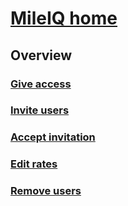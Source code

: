 # [MileIQ home](index.md)
## Overview
### [Give access](give-access-mileiq-admin-center.md)
### [Invite users](invite-users.md)
### [Accept invitation](accept-invitation.md)
### [Edit rates](edit-rates.md)
### [Remove users](remove-users.md)